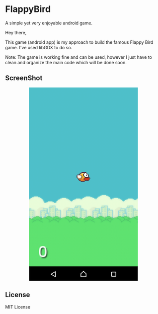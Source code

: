 # FlappyBird
A simple yet very enjoyable android game.

Hey there,

This game (android app) is my approach to build the famous Flappy Bird game.
I've used libGDX to do so.

Note: The game is working fine and can be used, however I just have to clean and organize the main code which will be done soon.

## ScreenShot

<p align="center">
<img src="ScreenShot.png" width=350px>
</p>

## License

MIT License
